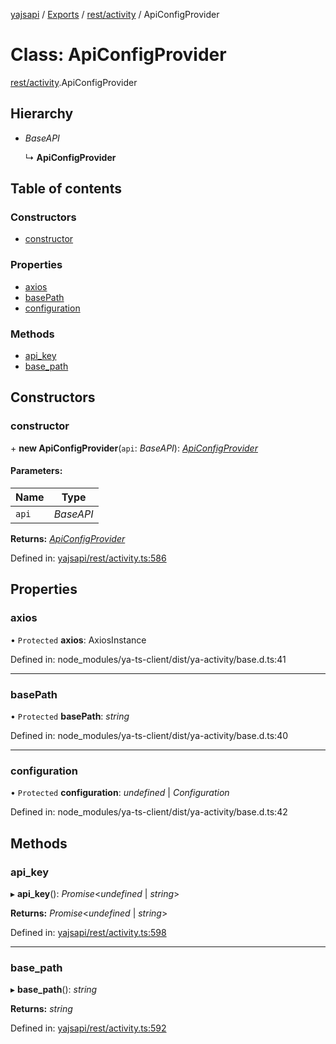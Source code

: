 [yajsapi](../README.md) / [Exports](../modules.md) / [rest/activity](../modules/rest_activity.md) / ApiConfigProvider

# Class: ApiConfigProvider

[rest/activity](../modules/rest_activity.md).ApiConfigProvider

## Hierarchy

* *BaseAPI*

  ↳ **ApiConfigProvider**

## Table of contents

### Constructors

- [constructor](rest_activity.apiconfigprovider.md#constructor)

### Properties

- [axios](rest_activity.apiconfigprovider.md#axios)
- [basePath](rest_activity.apiconfigprovider.md#basepath)
- [configuration](rest_activity.apiconfigprovider.md#configuration)

### Methods

- [api\_key](rest_activity.apiconfigprovider.md#api_key)
- [base\_path](rest_activity.apiconfigprovider.md#base_path)

## Constructors

### constructor

\+ **new ApiConfigProvider**(`api`: *BaseAPI*): [*ApiConfigProvider*](rest_activity.apiconfigprovider.md)

#### Parameters:

Name | Type |
------ | ------ |
`api` | *BaseAPI* |

**Returns:** [*ApiConfigProvider*](rest_activity.apiconfigprovider.md)

Defined in: [yajsapi/rest/activity.ts:586](https://github.com/golemfactory/yajsapi/blob/0a8d8c8/yajsapi/rest/activity.ts#L586)

## Properties

### axios

• `Protected` **axios**: AxiosInstance

Defined in: node_modules/ya-ts-client/dist/ya-activity/base.d.ts:41

___

### basePath

• `Protected` **basePath**: *string*

Defined in: node_modules/ya-ts-client/dist/ya-activity/base.d.ts:40

___

### configuration

• `Protected` **configuration**: *undefined* \| *Configuration*

Defined in: node_modules/ya-ts-client/dist/ya-activity/base.d.ts:42

## Methods

### api\_key

▸ **api_key**(): *Promise*<*undefined* \| *string*\>

**Returns:** *Promise*<*undefined* \| *string*\>

Defined in: [yajsapi/rest/activity.ts:598](https://github.com/golemfactory/yajsapi/blob/0a8d8c8/yajsapi/rest/activity.ts#L598)

___

### base\_path

▸ **base_path**(): *string*

**Returns:** *string*

Defined in: [yajsapi/rest/activity.ts:592](https://github.com/golemfactory/yajsapi/blob/0a8d8c8/yajsapi/rest/activity.ts#L592)
